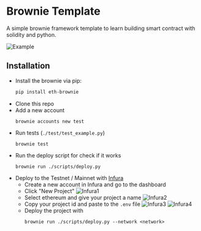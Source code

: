 # Brownie Template

A simple brownie framework template to learn building smart contract with solidity and python.

![Example](https://i.imgur.com/pYE36eP.gif)

## Installation

- Install the brownie via pip:
  ```sh
  pip install eth-brownie
  ```
- Clone this repo
- Add a new account
  ```
  brownie accounts new test
  ```
- Run tests (`./test/test_example.py`)
  ```
  brownie test
  ```
- Run the deploy script for check if it works
  ```
  brownie run ./scripts/deploy.py
  ```
- Deploy to the Testnet / Mainnet with [Infura](https://infura.io/)
  - Create a new account in Infura and go to the dashboard
  - Click "New Project" ![Infura1](https://i.imgur.com/teiGXjx.png)
  - Select ethereum and give your project a name ![Infura2](https://i.imgur.com/aVlwjLU.png)
  - Copy your project id and paste to the `.env` file ![Infura3](https://i.imgur.com/ixsJCeW.png) ![Infura4](https://i.imgur.com/iImNHWb.png)
  - Deploy the project with
    ```
    brownie run ./scripts/deploy.py --network <network>
    ```